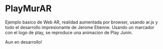 # PlayMurAR
Ejemplo basico de Web AR, realidad aumentada por browser, usando ar.js y todo el desarrollo impresionante de Jerome Etienne. 
Usando un marcador con el logo de play, se reproduce una animacion de Play Junin.

Aun en desarrollo!
